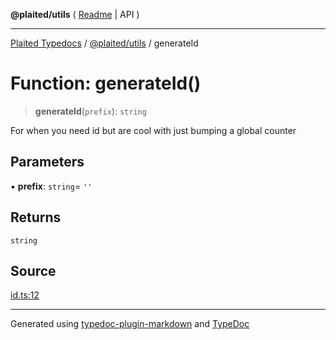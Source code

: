 **@plaited/utils** ( [Readme](../README.md) \| API )

***

[Plaited Typedocs](../../../modules.md) / [@plaited/utils](../modules.md) / generateId

# Function: generateId()

> **generateId**(`prefix`): `string`

For when you need id but are cool with just bumping a global counter

## Parameters

▪ **prefix**: `string`= `''`

## Returns

`string`

## Source

[id.ts:12](https://github.com/plaited/plaited/blob/95d1a1b/libs/utils/src/id.ts#L12)

***

Generated using [typedoc-plugin-markdown](https://www.npmjs.com/package/typedoc-plugin-markdown) and [TypeDoc](https://typedoc.org/)
